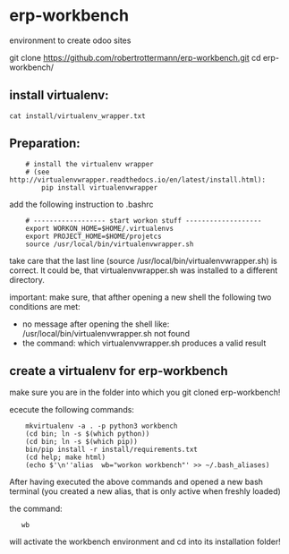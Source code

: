 # erp-workbench
environment to create odoo sites

git clone https://github.com/robertrottermann/erp-workbench.git
cd erp-workbench/


install virtualenv:
-------------------

`cat install/virtualenv_wrapper.txt`

Preparation:
------------
```
    # install the virtualenv wrapper 
    # (see http://virtualenvwrapper.readthedocs.io/en/latest/install.html):
        pip install virtualenvwrapper
```

add the following instruction to .bashrc
```
    # ------------------ start workon stuff -------------------
    export WORKON_HOME=$HOME/.virtualenvs
    export PROJECT_HOME=$HOME/projetcs
    source /usr/local/bin/virtualenvwrapper.sh
```
take care that the last line (source /usr/local/bin/virtualenvwrapper.sh) is correct.
It could be, that virtualenvwrapper.sh was installed to a different directory.

important:
make sure, that afther opening a new shell the following two conditions are met:
- no message after opening the shell like:
    /usr/local/bin/virtualenvwrapper.sh not found
- the command:
    which virtualenvwrapper.sh
    produces a valid result


create a virtualenv for erp-workbench
-------------------------------------
make sure you are in the folder into which you git cloned erp-workbench!

ececute the following commands:
```
    mkvirtualenv -a . -p python3 workbench
    (cd bin; ln -s $(which python))
    (cd bin; ln -s $(which pip))
    bin/pip install -r install/requirements.txt
    (cd help; make html)
    (echo $'\n''alias  wb="workon workbench"' >> ~/.bash_aliases)
```
After having executed the above commands and opened a new bash terminal
(you created a new alias, that is only active when freshly loaded)

the command:

`   wb`

will activate the workbench environment and cd into its installation folder!
